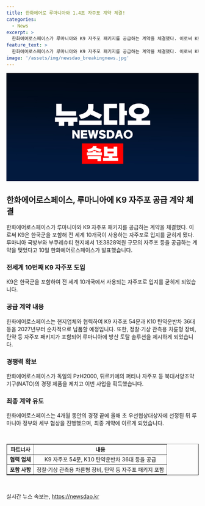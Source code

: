 ```yaml
---
title: 한화에어로 루마니아와 1.4조 자주포 계약 체결!
categories:
  - News
excerpt: >
  한화에어로스페이스가 루마니아와 K9 자주포 패키지를 공급하는 계약을 체결했다. 이로써 K9은 전 세계 10개국이 사용하는 자주포로 입지를 굳히게 됐다. 1조3828억원 규모의 자주포 등을 공급하는 계약을 맺었고, 현지업체와 협력하여 2027년부터 순차적으로 납품할 예정이다. 이는 NATO의 경쟁 제품을 제치고 획득한 것으로, 루마니아에 방산 토탈 솔루션을 제시한 것이 최종 계약을 이끌었다.
feature_text: >
  한화에어로스페이스가 루마니아와 K9 자주포 패키지를 공급하는 계약을 체결했다. 이로써 K9은 전 세계 10개국이 사용하는 자주포로 입지를 굳히게 됐다. 1조3828억원 규모의 자주포 등을 공급하는 계약을 맺었고, 현지업체와 협력하여 2027년부터 순차적으로 납품할 예정이다. 이는 NATO의 경쟁 제품을 제치고 획득한 것으로, 루마니아에 방산 토탈 솔루션을 제시한 것이 최종 계약을 이끌었다.
image: '/assets/img/newsdao_breakingnews.jpg'
---
```


<p><img src="/assets/img/newsdao_breakingnews.jpg" alt="implanttips 속보" /></p>

<h2 data-ke-size="size26">한화에어로스페이스, 루마니아에 K9 자주포 공급 계약 체결</h2>

<p data-ke-size="size16">한화에어로스페이스가 루마니아와 K9 자주포 패키지를 공급하는 계약을 체결했다. 이로써 K9은 한국군을 포함해 전 세계 10개국이 사용하는 자주포로 입지를 굳히게 됐다. 루마니아 국방부와 부쿠레슈티 현지에서 1조3828억원 규모의 자주포 등을 공급하는 계약을 맺었다고 10일 한화에어로스페이스가 발표했습니다.</p>

<h3 data-ke-size="size24">전세계 10번째 K9 자주포 도입</h3>

<p data-ke-size="size16">K9은 한국군을 포함하여 전 세계 10개국에서 사용되는 자주포로 입지를 굳히게 되었습니다.</p>

<h3 data-ke-size="size24">공급 계약 내용</h3>

<p data-ke-size="size16">한화에어로스페이스는 현지업체와 협력하여 K9 자주포 54문과 K10 탄약운반차 36대 등을 2027년부터 순차적으로 납품할 예정입니다. 또한, 정찰·기상 관측용 차륜형 장비, 탄약 등 자주포 패키지가 포함되어 루마니아에 방산 토탈 솔루션을 제시하게 되었습니다.</p>

<h3 data-ke-size="size24">경쟁력 확보</h3>

<p data-ke-size="size16">한화에어로스페이스가 독일의 PzH2000, 튀르키예의 퍼티나 자주포 등 북대서양조약기구(NATO)의 경쟁 제품을 제치고 이번 사업을 획득했습니다.</p>

<h3 data-ke-size="size24">최종 계약 유도</h3>

<p data-ke-size="size16">한화에어로스페이스는 4개월 동안의 경쟁 끝에 올해 초 우선협상대상자에 선정된 뒤 루마니아 정부와 세부 협상을 진행했으며, 최종 계약에 이르게 되었습니다.</p>

<p data-ke-size="size16">&nbsp;</p>

<table style="width: 100%;" border="1">
<tbody>
<tr>
<td style="text-align: center; height: 17px;"><b>파트너사</b></td>
<td style="text-align: center; height: 17px;"><b>내용</b></td>
</tr>
<tr>
<td style="text-align: center; height: 17px;"><b>협력 업체</b></td>
<td style="text-align: center; height: 17px;">K9 자주포 54문, K10 탄약운반차 36대 등을 공급</td>
</tr>
<tr>
<td style="text-align: center; height: 17px;"><b>포함 사항</b></td>
<td style="text-align: center; height: 17px;">정찰·기상 관측용 차륜형 장비, 탄약 등 자주포 패키지 포함</td>
</tr>
</tbody>
</table>

<p data-ke-size="size16">&nbsp;</p>
실시간 뉴스 속보는, <a href="https://newsdao.kr" rel="dofollow">https://newsdao.kr</a>


